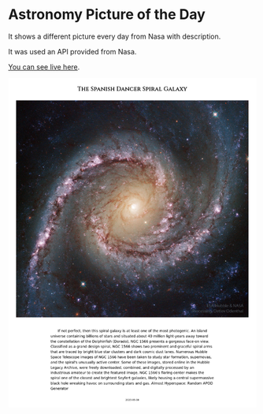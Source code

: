 # Astronomy Picture of the Day
It shows a different picture every day from Nasa with description.

It was used an API provided from Nasa. 

[You can see live here](http://joaotraveler.com/nasaphotoday).

[![Nasa Picture of Today](/img/screen.png)](http://joaotraveler.com/nasaphotoday)